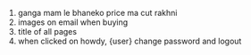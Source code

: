 1. ganga mam le bhaneko price ma cut rakhni
2. images on email when buying
3. title of all pages
4. when clicked on howdy, {user} change password and logout